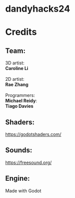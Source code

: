 # dandyhacks24
 

# Credits

## Team:
3D artist: </br>**Caroline Li** </br></br>
2D artist: </br>**Rae Zhang** </br></br>
Programmers: </br>
**Michael Reidy**: </br>
**Tiago Davies**

## Shaders:
https://godotshaders.com/

## Sounds:
https://freesound.org/

## Engine:
Made with Godot
